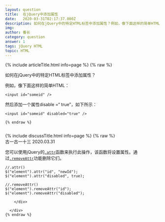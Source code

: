 ```yaml
---
layout: question
title:  在jQuery中添加属性
date:   2020-03-31T02:17:37.000Z
description: 如何在jQuery中的特定HTML标签中添加属性？例如，像下面这样的简单HTML：<input id="someid" />然后添加一个属性...
img: 
author: 番长
category: question
answer: 1
tags: jQuery HTML
topic: HTML
---
```

<div class="article-root">
  <div class="article">
    {% include articleTitle.html info=page %}
    {% raw %}
    <div class="article-content"><p><font style="vertical-align: inherit;"><font style="vertical-align: inherit;">如何在jQuery中的特定HTML标签中添加属性？</font></font></p>

<p><font style="vertical-align: inherit;"><font style="vertical-align: inherit;">例如，像下面这样的简单HTML：</font></font></p>

<pre><code>&lt;input id="someid" /&gt;
</code></pre>

<p><font style="vertical-align: inherit;"><font style="vertical-align: inherit;">然后添加一个属性disable =“ true”，如下所示：</font></font></p>

<pre><code>&lt;input id="someid" disabled="true" /&gt;
</code></pre></div>
    {% endraw %}
  </div>
  <p style="height: 0;width:0;overflow: hidden;"> 第3879篇《在jQuery中添加属性》来自Winter(https://github.com/aiyld/aiyld.github.io)的站点</p>
  <div class="discuss-wrapper">
    {% include discussTitle.html info=page %}
    {% raw %}
    <div class="discuss-item">
        <div class="discuss-parent">
          <div class="discuss-meta">
            <span class="discuss-user">古一古一十三</span>
            <span class="discuss-time">2020.03.31</span>
          </div>
          <div class="discuss-comment"><p><font style="vertical-align: inherit;"><font style="vertical-align: inherit;">您可以使用jQuery的</font></font><a href="http://api.jquery.com/attr" rel="noreferrer"><code>.attr</code></a><font style="vertical-align: inherit;"><font style="vertical-align: inherit;">函数</font><font style="vertical-align: inherit;">来执行此操作</font><font style="vertical-align: inherit;">，该函数将设置属性。</font><font style="vertical-align: inherit;">通过</font></font><a href="http://api.jquery.com/removeAttr" rel="noreferrer"><code>.removeAttr</code></a><font style="vertical-align: inherit;"><font style="vertical-align: inherit;">功能</font><font style="vertical-align: inherit;">删除它们</font><font style="vertical-align: inherit;">。</font></font></p>

<pre><code>//.attr()<font></font>
$("element").attr("id", "newId");<font></font>
$("element").attr("disabled", true);<font></font>
<font></font>
//.removeAttr()<font></font>
$("element").removeAttr("id");<font></font>
$("element").removeAttr("disabled");<font></font>
</code></pre></div>
        </div>
        
      </div>
    {% endraw %}
  </div>
<div>
